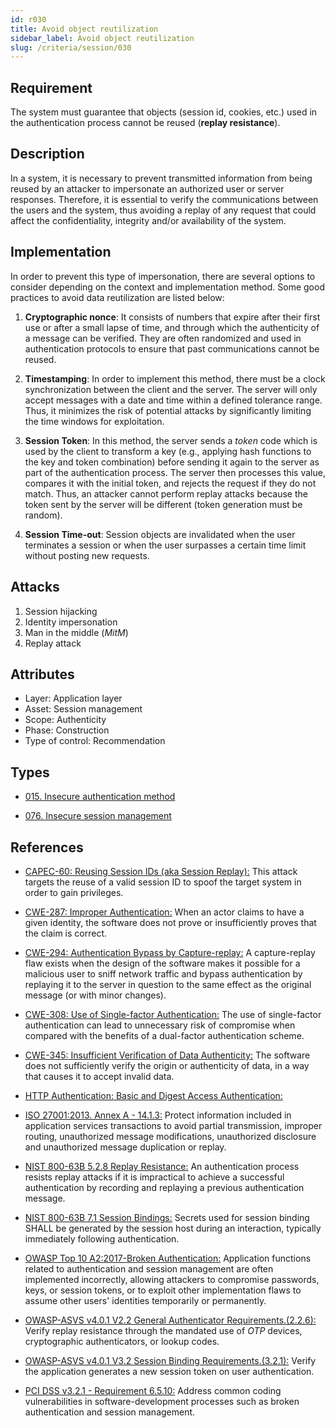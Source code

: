 ```yaml
---
id: r030
title: Avoid object reutilization
sidebar_label: Avoid object reutilization
slug: /criteria/session/030
---
```


## Requirement

The system must guarantee that objects (session id, cookies, etc.)
used in the authentication process cannot be reused (**replay resistance**).

## Description

In a system, it is necessary to prevent transmitted information from
being reused by an attacker
to impersonate an authorized user or server responses.
Therefore, it is essential to verify
the communications between the users and the system,
thus avoiding a replay of any request that could affect
the confidentiality, integrity and/or availability of the system.

## Implementation

In order to prevent this type of impersonation,
there are several options to consider
depending on the context and implementation method.
Some good practices to avoid data reutilization
are listed below:

1. **Cryptographic nonce**:
It consists of numbers that expire after their first use
or after a small lapse of time,
and through which the authenticity of a message can be verified.
They are often randomized and used in authentication protocols
to ensure that past communications cannot be reused.

2. **Timestamping**:
In order to implement this method,
there must be a clock synchronization between the client and the server.
The server will only accept messages with a date and time
within a defined tolerance range.
Thus, it minimizes the risk of potential attacks
by significantly limiting the time windows for exploitation.

3. **Session Token**:
In this method, the server sends a *token* code
which is used by the client to transform a key
(e.g., applying hash functions to the key and token combination)
before sending it again to the server as part of the authentication process.
The server then processes this value, compares it with the initial token,
and rejects the request if they do not match.
Thus, an attacker cannot perform replay attacks
because the token sent by the server will be different
(token generation must be random).

4. **Session Time-out**:
Session objects are invalidated when the user terminates a session or when
the user surpasses a certain time limit without posting new requests.

## Attacks

1. Session hijacking
2. Identity impersonation
3. Man in the middle (*MitM*)
4. Replay attack

## Attributes

- Layer: Application layer
- Asset: Session management
- Scope: Authenticity
- Phase: Construction
- Type of control: Recommendation

## Types

- [015. Insecure authentication method](https://fluidattacks.com/products/rules/findings/015/)

- [076. Insecure session management](https://fluidattacks.com/products/rules/findings/076/)

## References

- [CAPEC-60: Reusing Session IDs (aka Session Replay):](http://capec.mitre.org/data/definitions/60.html)
This attack targets the reuse of a valid session ID to spoof the target system
in order to gain privileges.

- [CWE-287: Improper Authentication:](https://cwe.mitre.org/data/definitions/287.html)
When an actor claims to have a given identity,
the software does not prove or insufficiently proves that the claim is correct.

- [CWE-294: Authentication Bypass by Capture-replay:](https://cwe.mitre.org/data/definitions/294.html)
A capture-replay flaw exists when the design of the software makes it possible
for a malicious user to sniff network traffic and bypass authentication by
replaying it to the server in question to the same effect as the original
message (or with minor changes).

- [CWE-308: Use of Single-factor Authentication:](https://cwe.mitre.org/data/definitions/308.html)
The use of single-factor authentication can lead to unnecessary risk of
compromise when compared with the benefits of a dual-factor authentication
scheme.

- [CWE-345: Insufficient Verification of Data Authenticity:](https://cwe.mitre.org/data/definitions/345.html)
The software does not sufficiently verify the origin or authenticity of data,
in a way that causes it to accept invalid data.

- [HTTP Authentication: Basic and Digest Access Authentication:](http://www.ietf.org/rfc/rfc2617.txt)

- [ISO 27001:2013. Annex A - 14.1.3:](https://www.iso.org/obp/ui/#iso:std:54534:en)
Protect information included in application services transactions to avoid
partial transmission, improper routing, unauthorized message modifications,
unauthorized disclosure and unauthorized message duplication or replay.

- [NIST 800-63B 5.2.8 Replay Resistance:](https://pages.nist.gov/800-63-3/sp800-63b.html)
An authentication process resists replay attacks if it is impractical to
achieve a successful authentication by recording and replaying a previous
authentication message.

- [NIST 800-63B 7.1 Session Bindings:](https://pages.nist.gov/800-63-3/sp800-63b.html)
Secrets used for session binding SHALL be generated by the session host during
an interaction,
typically immediately following authentication.

- [OWASP Top 10 A2:2017-Broken Authentication:](https://owasp.org/www-project-top-ten/OWASP_Top_Ten_2017/Top_10-2017_A2-Broken_Authentication)
Application functions related to authentication and session management are
often implemented incorrectly,
allowing attackers to compromise passwords, keys, or session tokens,
or to exploit other implementation flaws to assume other users' identities
temporarily or permanently.

- [OWASP-ASVS v4.0.1 V2.2 General Authenticator Requirements.(2.2.6):](https://owasp.org/www-project-application-security-verification-standard/)
Verify replay resistance through the mandated use of *OTP* devices,
cryptographic authenticators, or lookup codes.

- [OWASP-ASVS v4.0.1 V3.2 Session Binding Requirements.(3.2.1):](https://owasp.org/www-project-application-security-verification-standard/)
Verify the application generates a new session token on user authentication.

- [PCI DSS v3.2.1 - Requirement 6.5.10:](https://www.pcisecuritystandards.org/documents/PCI_DSS_v3-2-1.pdf)
Address common coding vulnerabilities in software-development processes such as
broken authentication and session management.
